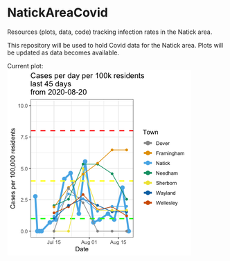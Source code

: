# NatickAreaCovid
Resources (plots, data, code) tracking infection rates in the Natick area.

This repository will be used to hold Covid data for the Natick area.
Plots will be updated as data becomes available.

Current plot:
![most recent plot of cases per 100k](plots/NatickAreaCovidRates082020.png)
